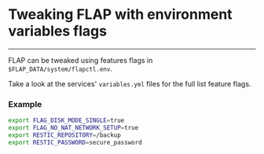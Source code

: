 # Tweaking FLAP with environment variables flags

---

FLAP can be tweaked using features flags in `$FLAP_DATA/system/flapctl.env`.

Take a look at the services' `variables.yml` files for the full list feature flags.

### Example

```bash
export FLAG_DISK_MODE_SINGLE=true
export FLAG_NO_NAT_NETWORK_SETUP=true
export RESTIC_REPOSITORY=/backup
export RESTIC_PASSWORD=secure_password
```
